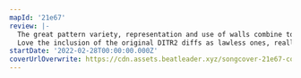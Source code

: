 ```yaml
---
mapId: '21e67'
review: |-
  The great pattern variety, representation and use of walls combine to immerse you in the music and make you dance! The very nice lightshow and well-spaced full difficulty spread also make this map shine!
  Love the inclusion of the original DITR2 diffs as lawless ones, really demonstrates just how far Phoenix has progressed!
startDate: '2022-02-28T00:00:00.000Z'
coverUrlOverwrite: https://cdn.assets.beatleader.xyz/songcover-21e67-cover.jpg
---
```

